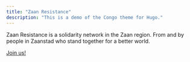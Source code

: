 ```yaml
---
title: "Zaan Resistance"
description: "This is a demo of the Congo theme for Hugo."
---
```


Zaan Resistance is a solidarity network in the Zaan region. From and by people in Zaanstad who stand together for a better world.

[Join us!](/contact)